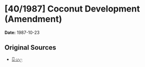 # [40/1987] Coconut Development (Amendment)

**Date:** 1987-10-23

## Original Sources

- [සිංහල](https://documents.gov.lk/view/acts/1987/10/40-1987_S.pdf)
